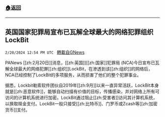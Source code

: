 ###  [:house:返回](README.md)
---


## 英国国家犯罪局宣布已瓦解全球最大的网络犯罪组织LockBit
`2/20/2024 12:54 PM UTC ` [轉載自GNews](https://gnews.org/articles/2325733)

PANews [[zh:2月20日]]消息，[[zh:英国]][[zh:国家]]犯罪局 (NCA)今日宣布已瓦解全球最大的网络犯罪[[zh:组织]]LockBit，在渗透到该[[zh:组织]]的网络后，NCA已经控制了LockBit的多项服务，从而损害了他们的整个犯罪事业。

据悉，Lockbit勒索软件团伙自2019年[[zh:9月]]以来一直异常活跃，LockBit本身就是[[zh:恶意软件]]，能够自动扫描有价值的目标，传播感染，并对网络上所有可访问的计算机系统进行加密。LockBit通过阻止[[zh:受害者]]访问其计算机系统，以换取赎金支付。LockBit一般只接受[[zh:比特币]]、门罗币或Zcash等[[zh:加密货币]]支付。
